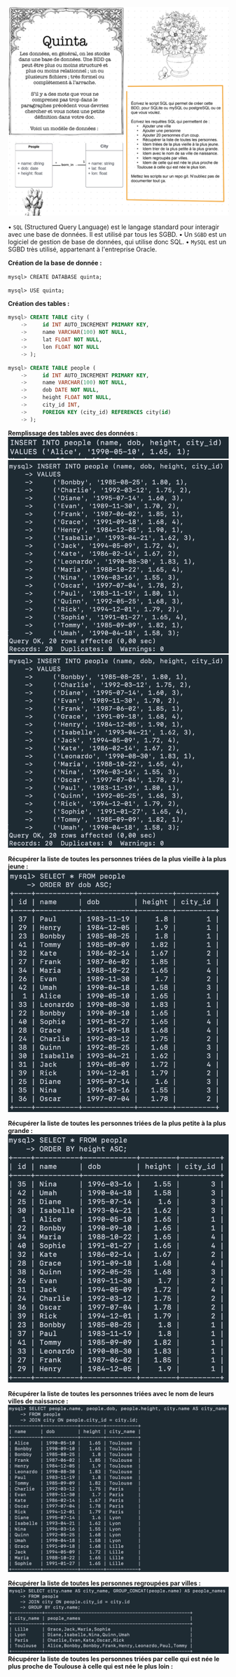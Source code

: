 ![quinta exericse](quinta.png)

• `SQL` (Structured Query Language) est le langage standard pour interagir avec une base de données. Il est utilisé par tous les SGBD.
• Un `SGBD` est un logiciel de gestion de base de données, qui utilise donc SQL.
• `MySQL` est un SGBD très utilisé, appartenant à l'entreprise Oracle. 

**Création de la base de donnée :**

 ```mysql> CREATE DATABASE quinta; ```

  ```mysql> USE quinta; ```

**Création des tables :** 

```sql
mysql> CREATE TABLE city (
    ->     id INT AUTO_INCREMENT PRIMARY KEY,
    ->     name VARCHAR(100) NOT NULL,
    ->     lat FLOAT NOT NULL,
    ->     lon FLOAT NOT NULL
    -> );
```

```sql
mysql> CREATE TABLE people (
    ->     id INT AUTO_INCREMENT PRIMARY KEY,
    ->     name VARCHAR(100) NOT NULL,
    ->     dob DATE NOT NULL,
    ->     height FLOAT NOT NULL,
    ->     city_id INT,
    ->     FOREIGN KEY (city_id) REFERENCES city(id)
    -> );
``` 

**Remplissage des tables avec des données :** 
![quinta exericse](insert_people.png)
![quinta exericse](insert_20_people.png)
![quinta exericse](insert_20_people.png)


**Récupérer la liste de toutes les personnes triées de la plus vieille à la plus jeune :** 
![quinta exericse](people.png)

**Récupérer la liste de toutes les personnes triées de la plus petite à la plus grande :** 
![quinta exericse](height.png)

**Récupérer la liste de toutes les personnes triées avec le nom de leurs villes de naissance :**
![quinta exericse](ville.png)

**Récupérer la liste de toutes les personnes regroupées par villes :**
![quinta exericse](city.png)
**Récupérer la liste de toutes les personnes triées par celle qui est née le plus proche de Toulouse à celle qui est née le plus loin :**

